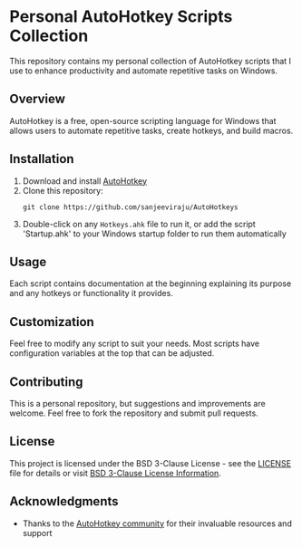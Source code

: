 # Personal AutoHotkey Scripts Collection

This repository contains my personal collection of AutoHotkey scripts that I use to enhance productivity and automate repetitive tasks on Windows.

## Overview

AutoHotkey is a free, open-source scripting language for Windows that allows users to automate repetitive tasks, create hotkeys, and build macros.

## Installation

1. Download and install [AutoHotkey](https://www.autohotkey.com/)
2. Clone this repository:
   ```
   git clone https://github.com/sanjeeviraju/AutoHotkeys
   ```
3. Double-click on any `Hotkeys.ahk` file to run it, or add the script 'Startup.ahk' to your Windows startup folder to run them automatically

## Usage

Each script contains documentation at the beginning explaining its purpose and any hotkeys or functionality it provides.

## Customization

Feel free to modify any script to suit your needs. Most scripts have configuration variables at the top that can be adjusted.

## Contributing

This is a personal repository, but suggestions and improvements are welcome. Feel free to fork the repository and submit pull requests.

## License

This project is licensed under the BSD 3-Clause License - see the [LICENSE](LICENSE) file for details or visit [BSD 3-Clause License Information](https://opensource.org/licenses/BSD-3-Clause).

## Acknowledgments

- Thanks to the [AutoHotkey community](https://www.autohotkey.com/boards/) for their invaluable resources and support
